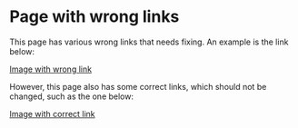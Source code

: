 # Page with wrong links

This page has various wrong links that needs fixing. An example is the link below:

[Image with wrong link]('./threefold_supernode.jpg')

However, this page also has some correct links, which should not be changed, such as the one below:

[Image with correct link](./img/threefold_supernode.jpg)

